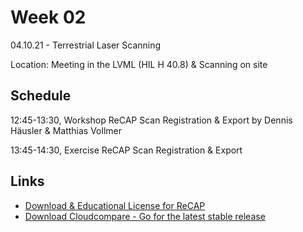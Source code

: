 # Week 02

04.10.21 - Terrestrial Laser Scanning

Location: Meeting in the LVML (HIL H 40.8) & Scanning on site

## Schedule
12:45-13:30, Workshop ReCAP Scan Registration & Export by Dennis Häusler & Matthias Vollmer

13:45-14:30, Exercise ReCAP Scan Registration & Export

## Links
- [Download & Educational License for ReCAP](https://www.autodesk.com/education/edu-software/overview?sorting=featured&page=1)
- [Download Cloudcompare - Go for the latest stable release](https://www.danielgm.net/cc/)
